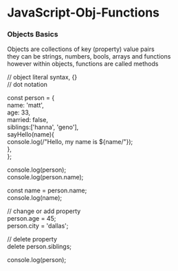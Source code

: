 # JavaScript-Obj-Functions

### Objects Basics

Objects are collections of key (property) value pairs\
they can be strings, numbers, bools, arrays and functions\
however within objects, functions are called methods

// object literal syntax, {}\
// dot notation

const person = {\
name: 'matt',\
age: 33,\
married: false,\
siblings:['hanna', 'geno'],\
sayHello(name){\
console.log(/"Hello, my name is ${name/"});\
},\
};

console.log(person);\
console.log(person.name);

const name = person.name;\
console.log(name);

// change or add property\
person.age = 45;\
person.city = 'dallas';

// delete property\
delete person.siblings;

console.log(person);
